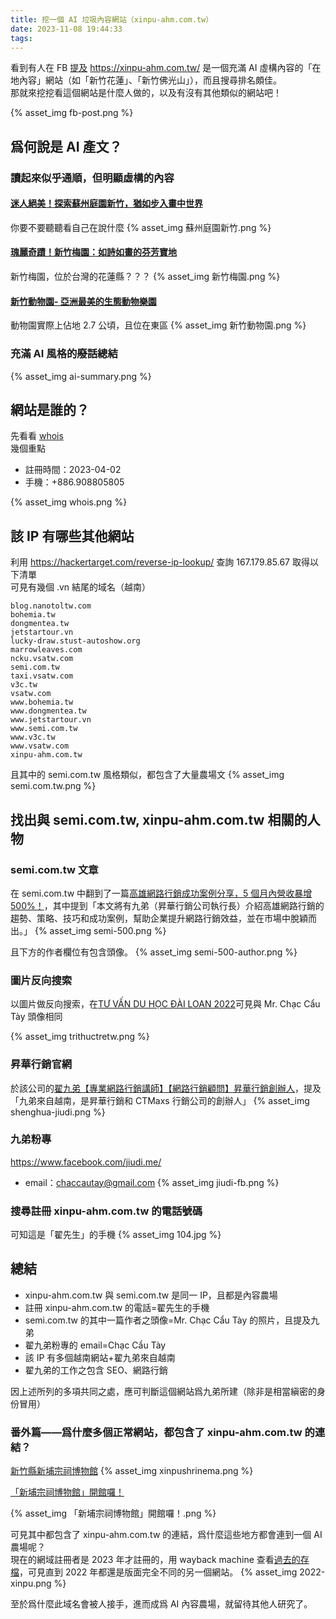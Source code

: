 ```yaml
---
title: 挖一個 AI 垃圾內容網站（xinpu-ahm.com.tw）
date: 2023-11-08 19:44:33
tags:
---
```


看到有人在 FB [提及](https://www.facebook.com/canarychun/posts/pfbid0TPio9qRtZw3bhCEk7YCA6GbW1NzNNnQTFYDot5yZMdqJuFHkknHjyyBoPa4JVKpHl) https://xinpu-ahm.com.tw/ 是一個充滿 AI 虛構內容的「在地內容」網站（如「新竹花蓮」、「新竹佛光山」），而且搜尋排名頗佳。\
那就來挖挖看這個網站是什麼人做的，以及有沒有其他類似的網站吧！

{% asset_img fb-post.png %}

## 爲何說是 AI 產文？

### 讀起來似乎通順，但明顯虛構的內容

#### [迷人絕美！探索蘇州庭園新竹，猶如步入畫中世界](https://xinpu-ahm.com.tw/travel/%E8%98%87%E5%B7%9E%E5%BA%AD%E5%9C%92%E6%96%B0%E7%AB%B9/)

你要不要聽聽看自己在說什麼
{% asset_img 蘇州庭園新竹.png %}

#### [瑰麗奇蹟！新竹梅園：如詩如畫的芬芳寶地](https://xinpu-ahm.com.tw/travel/%E6%96%B0%E7%AB%B9%E6%A2%85%E5%9C%92/)

新竹梅園，位於台灣的花蓮縣？？？
{% asset_img 新竹梅園.png %}

#### [新竹動物園- 亞洲最美的生態動物樂園](https://xinpu-ahm.com.tw/travel/%E6%96%B0%E7%AB%B9%E5%8B%95%E7%89%A9%E5%9C%92/)

動物園實際上佔地 2.7 公頃，且位在東區
{% asset_img 新竹動物園.png %}

### 充滿 AI 風格的~~廢話~~總結

{% asset_img ai-summary.png %}

## 網站是誰的？

先看看 [whois](https://website.informer.com/xinpu-ahm.com.tw)\
幾個重點

- 註冊時間：2023-04-02
- 手機：+886.908805805

{% asset_img whois.png %}

## 該 IP 有哪些其他網站

利用 https://hackertarget.com/reverse-ip-lookup/ 查詢 167.179.85.67 取得以下清單\
可見有幾個 .vn 結尾的域名（越南）

```
blog.nanotoltw.com
bohemia.tw
dongmentea.tw
jetstartour.vn
lucky-draw.stust-autoshow.org
marrowleaves.com
ncku.vsatw.com
semi.com.tw
taxi.vsatw.com
v3c.tw
vsatw.com
www.bohemia.tw
www.dongmentea.tw
www.jetstartour.vn
www.semi.com.tw
www.v3c.tw
www.vsatw.com
xinpu-ahm.com.tw
```

且其中的 semi.com.tw 風格類似，都包含了大量農場文
{% asset_img semi.com.tw.png %}

## 找出與 semi.com.tw, xinpu-ahm.com.tw 相關的人物

### semi.com.tw 文章

在 semi.com.tw 中翻到了一篇[高雄網路行銷成功案例分享，5 個月內營收暴增 500%！](https://semi.com.tw/semiconductor/%E9%AB%98%E9%9B%84%E7%B6%B2%E8%B7%AF%E8%A1%8C%E9%8A%B7/)，其中提到「本文將有九弟（昇華行銷公司執行長）介紹高雄網路行銷的趨勢、策略、技巧和成功案例，幫助企業提升網路行銷效益，並在市場中脫穎而出。」
{% asset_img semi-500.png %}

且下方的作者欄位有包含頭像。
{% asset_img semi-500-author.png %}

### 圖片反向搜索

以圖片做反向搜索，在[TƯ VẤN DU HỌC ĐÀI LOAN 2022](https://trithuctretw.com/2022/02/18/tu-van-du-hoc-dai-loan-2022/)可見與 Mr. Chạc Cẩu Tày 頭像相同

{% asset_img trithuctretw.png %}

### 昇華行銷官網

於該公司的[翟九弟【專業網路行銷講師】【網路行銷顧問】昇華行銷創辦人](https://shenghua.tw/jiudi/)，提及「九弟來自越南，是昇華行銷和 CTMaxs 行銷公司的創辦人」
{% asset_img shenghua-jiudi.png %}

### 九弟粉專

https://www.facebook.com/jiudi.me/

- email：chaccautay@gmail.com
  {% asset_img jiudi-fb.png %}

### 搜尋註冊 xinpu-ahm.com.tw 的電話號碼

可知這是「翟先生」的手機
{% asset_img 104.jpg %}

## 總結

- xinpu-ahm.com.tw 與 semi.com.tw 是同一 IP，且都是內容農場
- 註冊 xinpu-ahm.com.tw 的電話=翟先生的手機
- semi.com.tw 的其中一篇作者之頭像=Mr. Chạc Cẩu Tày 的照片，且提及九弟
- 翟九弟粉專的 email=Chạc Cẩu Tày
- 該 IP 有多個越南網站+翟九弟來自越南
- 翟九弟的工作之包含 SEO、網路行銷

因上述所列的多項共同之處，應可判斷這個網站爲九弟所建（除非是相當縝密的身份冒用）

### 番外篇——爲什麼多個正常網站，都包含了 xinpu-ahm.com.tw 的連結？

[新竹縣新埔宗祠博物館](https://www.facebook.com/xinpushrinema)
{% asset_img xinpushrinema.png %}

[「新埔宗祠博物館」開館囉！](https://social.hsinchu.gov.tw/News_Content.aspx?n=187&s=111122)

{% asset_img 「新埔宗祠博物館」開館囉！.png %}

可見其中都包含了 xinpu-ahm.com.tw 的連結，爲什麼這些地方都會連到一個 AI 農場呢？\
現在的網域註冊者是 2023 年才註冊的，用 wayback machine 查看[過去的存檔](https://web.archive.org/web/20220815065946/http://xinpu-ahm.com.tw/)，可見直到 2022 年都還是版面完全不同的另一個網站。
{% asset_img 2022-xinpu.png %}

至於爲什麼此域名會被人接手，進而成爲 AI 內容農場，就留待其他人研究了。
